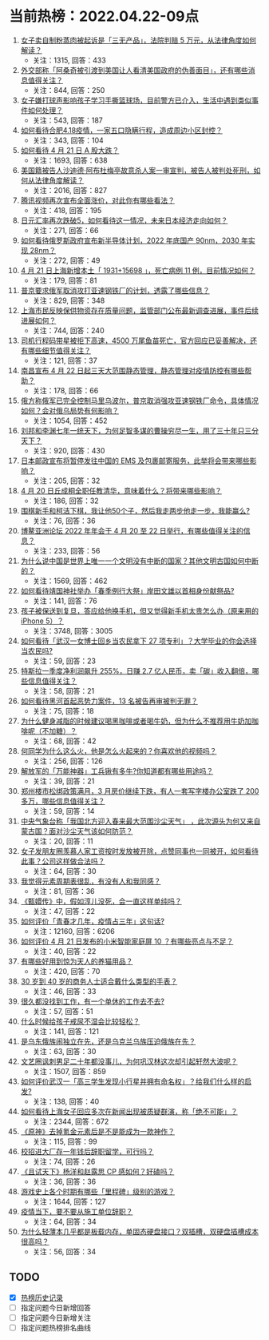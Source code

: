 # 当前热榜：2022.04.22-09点
1. [女子卖自制粉蒸肉被起诉是「三无产品」，法院判赔 5 万元，从法律角度如何解读？](https://www.zhihu.com/question/529247574)
    * 关注：1315, 回答：433
2. [外交部称「阿桑奇被引渡到美国让人看清美国政府的伪善面目」，还有哪些消息值得关注？](https://www.zhihu.com/question/529245292)
    * 关注：844, 回答：250
3. [女子嫌打球声影响孩子学习手撕篮球场，目前警方已介入，生活中遇到类似事件如何处理？](https://www.zhihu.com/question/529246737)
    * 关注：543, 回答：187
4. [如何看待合肥4.18疫情，一家五口隐瞒行程，造成周边小区封控？](https://www.zhihu.com/question/528813117)
    * 关注：343, 回答：104
5. [如何看待 4 月 21 日 A 股大跌？](https://www.zhihu.com/question/529186957)
    * 关注：1693, 回答：638
6. [美国籍被告人沙迪德·阿布杜梅亭故意杀人案一审宣判，被告人被判处死刑，如何从法律角度解读？](https://www.zhihu.com/question/529257136)
    * 关注：2016, 回答：827
7. [腾讯视频再次宣布全面涨价，对此你有哪些看法？](https://www.zhihu.com/question/502715761)
    * 关注：418, 回答：195
8. [日元汇率再次跌破5，如何看待这一情况，未来日本经济走向如何？](https://www.zhihu.com/question/528802860)
    * 关注：271, 回答：66
9. [如何看待俄罗斯政府宣布新半导体计划，2022 年底国产 90nm，2030 年实现 28nm？](https://www.zhihu.com/question/528256636)
    * 关注：272, 回答：49
10. [4 月 21 日上海新增本土「 1931+15698 」，死亡病例 11 例，目前情况如何？](https://www.zhihu.com/question/529357192)
    * 关注：179, 回答：81
11. [普京要求俄军取消攻打亚速钢铁厂的计划，透露了哪些信息？](https://www.zhihu.com/question/529245404)
    * 关注：829, 回答：348
12. [上海市民反映保供物资存在质量问题，监管部门公布最新调查进展，事件后续进展如何？](https://www.zhihu.com/question/529201707)
    * 关注：744, 回答：240
13. [司机行程码带星被拒下高速，4500 万尾鱼苗死亡，官方回应已妥善解决，还有哪些细节值得关注？](https://www.zhihu.com/question/529189465)
    * 关注：121, 回答：37
14. [南昌宣布 4 月 22 日起三天大范围静态管理，静态管理对疫情防控有哪些帮助？](https://www.zhihu.com/question/529243296)
    * 关注：178, 回答：66
15. [俄方称俄军已完全控制马里乌波尔，普京取消强攻亚速钢铁厂命令，具体情况如何？会对俄乌局势有何影响？](https://www.zhihu.com/question/529241347)
    * 关注：1054, 回答：452
16. [刘邦和李渊七年一统天下，为何足智多谋的曹操穷尽一生，用了三十年只三分天下？](https://www.zhihu.com/question/357020072)
    * 关注：920, 回答：430
17. [日本邮政宣布将暂停发往中国的 EMS 及包裹邮寄服务，此举将会带来哪些影响？](https://www.zhihu.com/question/529251192)
    * 关注：205, 回答：32
18. [4 月 20 日丘成桐全职任教清华，意味着什么？将带来哪些影响？](https://www.zhihu.com/question/529210638)
    * 关注：186, 回答：32
19. [围棋新手和柯洁下棋，我让他50个子，然后我走两步他走一步，我能赢么?](https://www.zhihu.com/question/528691305)
    * 关注：76, 回答：36
20. [博鳌亚洲论坛 2022 年年会于 4 月 20 至 22 日举行，有哪些值得关注的信息？](https://www.zhihu.com/question/528707873)
    * 关注：233, 回答：56
21. [为什么说中国是世界上唯一一个文明没有中断的国家？其他文明古国如何中断的？](https://www.zhihu.com/question/32682567)
    * 关注：1569, 回答：462
22. [如何看待靖国神社举办「春季例行大祭」岸田文雄以首相身份献祭品?](https://www.zhihu.com/question/529168602)
    * 关注：141, 回答：76
23. [孩子被保送到复旦，答应给他换手机，但又觉得新手机太贵怎么办（原来用的iPhone 5）？](https://www.zhihu.com/question/522646992)
    * 关注：3748, 回答：3005
24. [如何看待「武汉一女博士回乡当农民拿下 27 项专利」？大学毕业的你会选择当农民吗?](https://www.zhihu.com/question/529168384)
    * 关注：59, 回答：23
25. [特斯拉一季度净利润飙升 255%，日赚 2.7 亿人民币，卖「碳」收入翻倍，哪些信息值得关注？](https://www.zhihu.com/question/529210655)
    * 关注：58, 回答：21
26. [如何看待黑河首起恶势力案件，13 名被告再审被判无罪？](https://www.zhihu.com/question/529176520)
    * 关注：75, 回答：18
27. [为什么健身减脂的时候建议喝黑咖啡或者喝牛奶，但为什么不推荐用牛奶加咖啡呢（不加糖）？](https://www.zhihu.com/question/527092314)
    * 关注：68, 回答：42
28. [何同学为什么这么火，他是怎么火起来的？你喜欢他的视频吗？](https://www.zhihu.com/question/528690509)
    * 关注：256, 回答：126
29. [解放军的「万能神器」工兵锹有多牛?你知道都有哪些用途吗？](https://www.zhihu.com/question/527757616)
    * 关注：39, 回答：21
30. [郑州楼市松绑政策满月，3 月房价继续下跌，有人一套写字楼办公室跌了 200 多万，哪些信息值得关注？](https://www.zhihu.com/question/529176645)
    * 关注：59, 回答：14
31. [中央气象台称「我国北方迎入春来最大范围沙尘天气」 ，此次源头为何又来自蒙古国？面对沙尘天气该如何防范？](https://www.zhihu.com/question/529204365)
    * 关注：20, 回答：11
32. [女子发朋友圈羡慕人家工资按时发放被开除，点赞同事也一同被开，如何看待此事？公司这样做合法吗？](https://www.zhihu.com/question/529298442)
    * 关注：64, 回答：30
33. [我觉得元素周期表很乱，有没有人和我同感？](https://www.zhihu.com/question/524866803)
    * 关注：81, 回答：36
34. [《甄嬛传》中，假如淳儿没死，会一直这样单纯吗？](https://www.zhihu.com/question/435467522)
    * 关注：47, 回答：22
35. [如何评价「青春才几年，疫情占三年」这句话?](https://www.zhihu.com/question/521422260)
    * 关注：12160, 回答：6206
36. [如何评价 4 月 21 日发布的小米智能家庭屏 10 ？有哪些亮点与不足？](https://www.zhihu.com/question/529226172)
    * 关注：40, 回答：22
37. [有哪些好用到惊为天人的养猫用品？](https://www.zhihu.com/question/479299096)
    * 关注：420, 回答：70
38. [30 岁到 40 岁的商务人士适合戴什么类型的手表？](https://www.zhihu.com/question/489682049)
    * 关注：46, 回答：33
39. [很久都没找到工作，有一个单休的工作去不去?](https://www.zhihu.com/question/525763737)
    * 关注：57, 回答：51
40. [什么时候给孩子戒尿不湿会比较轻松？](https://www.zhihu.com/question/523356085)
    * 关注：141, 回答：121
41. [是乌东俄族闹独立在先，还是乌克兰乌族压迫俄族在先？](https://www.zhihu.com/question/523909144)
    * 关注：63, 回答：30
42. [文艺圈讽刺男足二十年都没事儿，为何巩汉林这次却引起轩然大波呢？](https://www.zhihu.com/question/522406904)
    * 关注：1507, 回答：859
43. [如何评价武汉一「高三学生发现小行星并拥有命名权」？给我们什么样的启发?](https://www.zhihu.com/question/529028846)
    * 关注：138, 回答：40
44. [如何看待上海女子回应多次在新闻出现被质疑群演，称「绝不可能」？](https://www.zhihu.com/question/529173629)
    * 关注：2344, 回答：672
45. [《原神》去掉氪金元素后是不是能成为一款神作？](https://www.zhihu.com/question/426768952)
    * 关注：115, 回答：99
46. [校招进大厂存一年钱后辞职留学，可行吗？](https://www.zhihu.com/question/528731459)
    * 关注：74, 回答：26
47. [《且试天下》杨洋和赵露思 CP 感如何？好磕吗？](https://www.zhihu.com/question/528717560)
    * 关注：36, 回答：36
48. [游戏史上各个时期有哪些「里程碑」级别的游戏？](https://www.zhihu.com/question/66109254)
    * 关注：1644, 回答：127
49. [疫情当下，要不要从施工单位辞职？](https://www.zhihu.com/question/528430459)
    * 关注：64, 回答：34
50. [为什么轻薄本几乎都是板载内存，单固态硬盘接口？双插槽，双硬盘插槽成本很高吗？](https://www.zhihu.com/question/528061077)
    * 关注：56, 回答：34
## TODO
* [x] [热榜历史记录](hot_history/AllHot.md)
* [ ] 指定问题今日新增回答
* [ ] 指定问题今日新增关注
* [ ] 指定问题热榜排名曲线
